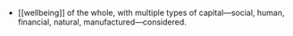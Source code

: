 - [[wellbeing]] of the whole, with multiple types of capital—social, human, financial, natural, manufactured—considered.